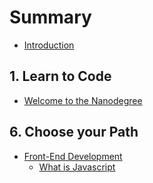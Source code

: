 # Summary

* [Introduction](README.md)

## 1. Learn to Code

* [Welcome to the Nanodegree](welcome-to-the-nanodegree.md)

## 6. Choose your Path

* [Front-End Development](front-end-development.md)
  * [What is Javascript](front-end-development/what-is-javascript.md)

